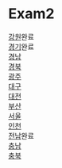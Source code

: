 # Exam2

[강원](https://github.com/Harry010117/Exam2/tree/master/강원2)완료  
[경기](https://github.com/Harry010117/Exam2/tree/master/경기2)완료  
[경남](https://github.com/Harry010117/Exam2/tree/master/경남2)  
[경북](https://github.com/Harry010117/Exam2/tree/master/경북2)  
[광주](https://github.com/Harry010117/Exam2/tree/master/광주2)  
[대구](https://github.com/Harry010117/Exam2/tree/master/대구2)  
[대전](https://github.com/Harry010117/Exam2/tree/master/대전2)  
[부산](https://github.com/Harry010117/Exam2/tree/master/부산2)  
[서울](https://github.com/Harry010117/Exam2/tree/master/서울2)  
[인천](https://github.com/Harry010117/Exam2/tree/master/인천2)  
[전남](https://github.com/Harry010117/Exam2/tree/master/전남2)완료  
[충남](https://github.com/Harry010117/Exam2/tree/master/충남2)  
[충북](https://github.com/Harry010117/Exam2/tree/master/충북2)    
